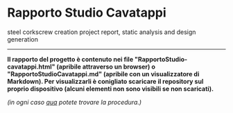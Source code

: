 # Rapporto Studio Cavatappi

steel corkscrew creation project report, static analysis and design generation

---


**Il rapporto del progetto è contenuto nei file "RapportoStudio-cavatappi.html" (apribile attraverso un browser) o "RapportoStudioCavatappi.md" (apribile con un visualizzatore di Markdown). Per visualizzarli è conigliato scaricare il repository sul proprio dispositivo (alcuni elementi non sono visibili se non scaricati).**

*(in ogni caso <a href="https://www.wikihow.it/Scaricare-una-Cartella-da-GitHub#:~:text=Accedi%20alla%20posizione%20in%20cui,che%20vuoi%20scaricare%20o%20clonare.&text=Clicca%20sul%20pulsante%20verde%20Clone%20or%20Download%20visualizzato%20sulla%20destra%20della%20pagina.&text=Clicca%20sul%20pulsante%20Download%20ZIP,sotto%20forma%20di%20file%20ZIP." target="_blank">qua</a> potete trovare la procedura.)*
